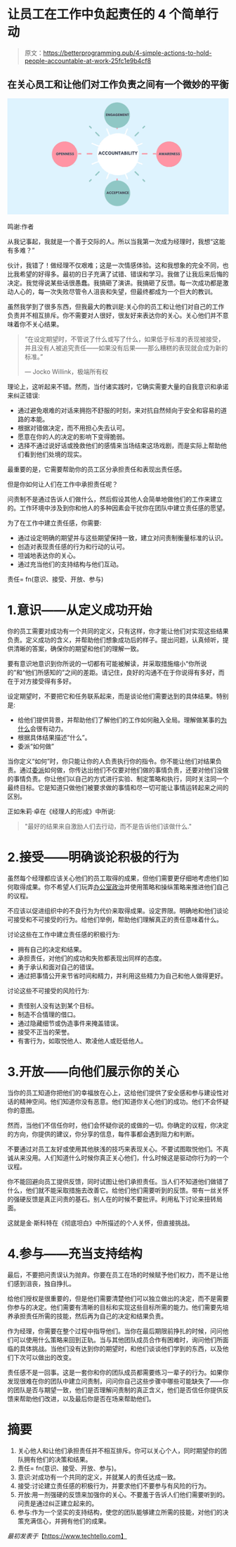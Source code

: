 # 让员工在工作中负起责任的 4 个简单行动

> 原文：<https://betterprogramming.pub/4-simple-actions-to-hold-people-accountable-at-work-25fc1e9b4cf8>

## 在关心员工和让他们对工作负责之间有一个微妙的平衡

![](img/bdd494799fd1f773d6c6b3dd1bae6c18.png)

鸣谢:作者

从我记事起，我就是一个善于交际的人。所以当我第一次成为经理时，我想“这能有多难？”

伙计，我错了！做经理不仅艰难；这是一次情感体验。这和我想象的完全不同，也比我希望的好得多。最初的日子充满了试错、错误和学习。我做了让我后来后悔的决定。我觉得说某些话很愚蠢。我搞砸了演讲。我搞砸了反馈。每一次成功都是激动人心的，每一次失败尽管令人沮丧和失望，但最终都成为一个巨大的教训。

虽然我学到了很多东西，但我最大的教训是:关心你的员工和让他们对自己的工作负责并不相互排斥。你不需要对人很好，很友好来表达你的关心。关心他们并不意味着你不关心结果。

> “在设定期望时，不管说了什么或写了什么，如果低于标准的表现被接受，并且没有人被追究责任——如果没有后果——那么糟糕的表现就会成为新的标准。”
> 
> ― Jocko Willink，极端所有权

理论上，这听起来不错。然而，当付诸实践时，它确实需要大量的自我意识和承诺来纠正错误:

*   通过避免艰难的对话来拥抱不舒服的时刻，来对抗自然倾向于安全和容易的道路的本能。
*   根据对错做决定，而不用担心失去认可。
*   愿意在你的人的决定的影响下变得脆弱。
*   选择不通过说好话或挽救他们的感情来当场结束这场戏剧，而是实际上帮助他们看到他们处境的现实。

最重要的是，它需要帮助你的员工区分承担责任和表现出责任感。

但是你如何让人们在工作中承担责任呢？

问责制不是通过告诉人们做什么，然后假设其他人会简单地做他们的工作来建立的。工作环境中涉及到你和他人的多种因素会干扰你在团队中建立责任感的愿望。

为了在工作中建立责任感，你需要:

*   通过设定明确的期望并与这些期望保持一致，建立对问责制衡量标准的认识。
*   创造对表现责任感的行为和行动的认可。
*   坦诚地表达你的关心。
*   通过充当他们的支持结构与他们互动。

责任= fn(意识、接受、开放、参与)

# 1.意识——从定义成功开始

你的员工需要对成功有一个共同的定义，只有这样，你才能让他们对实现这些结果负责。定义成功的含义，并帮助他们想象成功后的样子。提出问题，认真倾听，提供清晰的答案，确保你的期望和他们的理解一致。

要有意识地意识到你所说的一切都有可能被解读，并采取措施缩小“你所说的”和“他们所感知的”之间的差距。请记住，良好的沟通不在于你说得有多好，而在于对方接受得有多好。

设定期望时，不要把它和任务联系起来，而是谈论他们需要达到的具体结果。特别是:

*   给他们提供背景，并帮助他们了解他们的工作如何融入全局。理解做某事的[为什么](https://www.techtello.com/goals-big-picture-thinking-or-nitty-gritty/)会很有动力。
*   根据具体结果描述“什么”。
*   委派“如何做”

当你定义“如何”时，你只能让你的人负责执行你的指令。你不能让他们对结果负责。通过[委派](https://www.techtello.com/how-to-delegate-work-effectively/)如何做，你传达出他们不仅要对他们做的事情负责，还要对他们没做的事情负责。你让他们以自己的方式进行实验、制定策略和执行，同时关注同一个最终目标。它是知道只做他们被要求做的事情和尽一切可能让事情运转起来之间的区别。

正如朱莉·卓在《经理人的形成》中所说:

> "最好的结果来自激励人们去行动，而不是告诉他们该做什么."

# 2.接受——明确谈论积极的行为

虽然每个经理都应该关心他们的员工取得的成果，但他们需要更仔细地考虑他们如何取得成果。你不希望人们玩弄[办公室政治](https://www.techtello.com/office-politics/)并使用策略和操纵策略来推进他们自己的议程。

不应该以促进组织中的不良行为为代价来取得成果。设定界限。明确地和他们谈论可接受和不可接受的行为。给他们举例，帮助他们理解真正的责任意味着什么。

讨论这些在工作中建立责任感的积极行为:

*   拥有自己的决定和结果。
*   承担责任，对他们的成功和失败都表现出同样的态度。
*   勇于承认和面对自己的错误。
*   通过把事情公开来节省时间和精力，并利用这些精力为自己和他人做得更好。

讨论这些不可接受的风险行为:

*   责怪别人没有达到某个目标。
*   制造不合情理的借口。
*   通过隐藏细节或伪造事件来掩盖错误。
*   接受不正当的荣誉。
*   有害行为，如取悦他人、欺凌他人或贬低他人。

# 3.开放——向他们展示你的关心

当你的员工知道你把他们的幸福放在心上，这给他们提供了安全感和参与建设性对话的精神空间。他们知道你没有恶意。他们知道你关心他们的成功。他们不会怀疑你的意图。

然而，当他们不信任你时，他们会怀疑你说的或做的一切。你确定的议程，你决定的方向，你提供的建议，你分享的信息，每件事都会遇到阻力和判断。

不要通过对员工友好或使用其他肤浅的技巧来表现关心。不要试图取悦他们。不真诚从来没用。人们知道什么时候你真正关心他们，什么时候这是驱动你行为的一个议程。

你不能回避向员工提供反馈，同时试图让他们承担责任。当人们不知道他们做错了什么，他们就不能采取措施去改善它。给他们他们需要听到的反馈。带有一丝关怀的强硬反馈是真正问责的基石。别人在的时候不要批评。利用私下讨论来扭转局面。

这就是金·斯科特在《彻底坦白》中所描述的个人关怀，但直接挑战。

# 4.参与——充当支持结构

最后，不要把问责误认为抛弃。你要在员工在场的时候赋予他们权力，而不是让他们感到沮丧，独自挣扎。

给他们授权是很重要的，但是他们需要清楚他们可以独立做出的决定，而不是需要你参与的决定。他们需要有清晰的目标和实现这些目标所需的能力。他们需要先培养承担责任所需的技能，然后再为自己的决定和结果负责。

作为经理，你需要在整个过程中指导他们。当你在最后期限前挣扎的时候，问问他们可以使用什么策略来回到正轨。当与其他团队成员合作有困难时，询问他们所面临的具体挑战。当他们没有达到你的期望时，和他们谈谈他们学到的东西，以及他们下次可以做出的改变。

责任感不是一回事。这是一套你和你的团队成员都需要练习一辈子的行为。如果你发现很难在你的团队中建立问责制，问问你自己这些步骤中哪些可能缺失了——你的团队是否与期望一致，他们是否理解问责制的真正含义，他们是否信任你提供反馈来帮助他们改进，以及最后你是否在场来帮助他们。

# 摘要

1.  关心他人和让他们承担责任并不相互排斥。你可以关心个人，同时期望你的团队拥有他们的决策和结果。
2.  责任= fn(意识、接受、开放、参与)。
3.  意识:对成功有一个共同的定义，并就某人的责任达成一致。
4.  接受:讨论建立责任感的积极行为，并要求他们不要参与有风险的行为。
5.  开放:用一剂强硬的反馈来加强你的关心。不要羞于告诉人们他们需要听到的。问责是通过纠正建立起来的。
6.  参与:作为一个坚实的支持结构，使您的团队能够建立所需的技能，对他们的决策充满信心，并拥有他们的成果。

*最初发表于*【https://www.techtello.com】